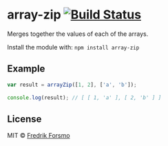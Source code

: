 # array-zip [![Build Status](https://secure.travis-ci.org/frozzare/array-zip.png?branch=master)](http://travis-ci.org/frozzare/array-zip)

Merges together the values of each of the arrays.

Install the module with: `npm install array-zip`

## Example

```javascript
var result = arrayZip([1, 2], ['a', 'b']);
  
console.log(result); // [ [ 1, 'a' ], [ 2, 'b' ] ]
```

## License

MIT © [Fredrik Forsmo](https://github.com/frozzare)

